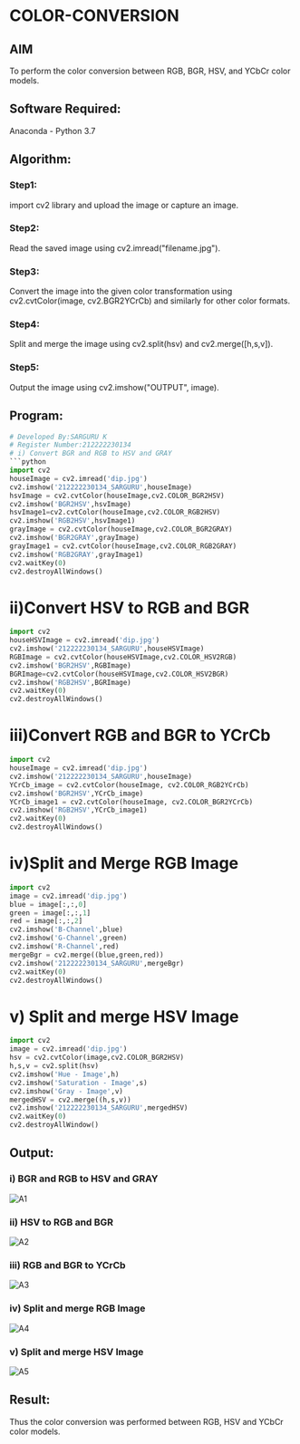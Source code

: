 # COLOR-CONVERSION
## AIM
To perform the color conversion between RGB, BGR, HSV, and YCbCr color models.

## Software Required:
Anaconda - Python 3.7
## Algorithm:
### Step1:
import cv2 library and upload the image or capture an image.
### Step2:
Read the saved image using cv2.imread("filename.jpg").
### Step3:
Convert the image into the given color transformation using cv2.cvtColor(image, cv2.BGR2YCrCb) and similarly for other color formats.
### Step4:
Split and merge the image using cv2.split(hsv) and cv2.merge([h,s,v]).
### Step5:
Output the image using cv2.imshow("OUTPUT", image).
## Program:
```python
# Developed By:SARGURU K
# Register Number:212222230134
# i) Convert BGR and RGB to HSV and GRAY
```python
import cv2
houseImage = cv2.imread('dip.jpg')
cv2.imshow('212222230134_SARGURU',houseImage)
hsvImage = cv2.cvtColor(houseImage,cv2.COLOR_BGR2HSV)
cv2.imshow('BGR2HSV',hsvImage)
hsvImage1=cv2.cvtColor(houseImage,cv2.COLOR_RGB2HSV)
cv2.imshow('RGB2HSV',hsvImage1)
grayImage = cv2.cvtColor(houseImage,cv2.COLOR_BGR2GRAY)
cv2.imshow('BGR2GRAY',grayImage)
grayImage1 = cv2.cvtColor(houseImage,cv2.COLOR_RGB2GRAY)
cv2.imshow('RGB2GRAY',grayImage1)
cv2.waitKey(0)
cv2.destroyAllWindows()
```
# ii)Convert HSV to RGB and BGR
```python
import cv2
houseHSVImage = cv2.imread('dip.jpg')
cv2.imshow('212222230134_SARGURU',houseHSVImage)
RGBImage = cv2.cvtColor(houseHSVImage,cv2.COLOR_HSV2RGB)
cv2.imshow('BGR2HSV',RGBImage)
BGRImage=cv2.cvtColor(houseHSVImage,cv2.COLOR_HSV2BGR)
cv2.imshow('RGB2HSV',BGRImage)
cv2.waitKey(0)
cv2.destroyAllWindows()
```
# iii)Convert RGB and BGR to YCrCb
```python
import cv2
houseImage = cv2.imread('dip.jpg')
cv2.imshow('212222230134_SARGURU',houseImage)
YCrCb_image = cv2.cvtColor(houseImage, cv2.COLOR_RGB2YCrCb)
cv2.imshow('BGR2HSV',YCrCb_image)
YCrCb_image1 = cv2.cvtColor(houseImage, cv2.COLOR_BGR2YCrCb)
cv2.imshow('RGB2HSV',YCrCb_image1)
cv2.waitKey(0)
cv2.destroyAllWindows()
```
# iv)Split and Merge RGB Image
```python
import cv2
image = cv2.imread('dip.jpg')
blue = image[:,:,0]
green = image[:,:,1]
red = image[:,:,2]
cv2.imshow('B-Channel',blue)
cv2.imshow('G-Channel',green)
cv2.imshow('R-Channel',red)
mergeBgr = cv2.merge((blue,green,red))
cv2.imshow('212222230134_SARGURU',mergeBgr)
cv2.waitKey(0)
cv2.destroyAllWindows()
```
# v) Split and merge HSV Image
```python
import cv2
image = cv2.imread('dip.jpg')
hsv = cv2.cvtColor(image,cv2.COLOR_BGR2HSV)
h,s,v = cv2.split(hsv)
cv2.imshow('Hue - Image',h)
cv2.imshow('Saturation - Image',s)
cv2.imshow('Gray - Image',v)
mergedHSV = cv2.merge((h,s,v))
cv2.imshow('212222230134_SARGURU',mergedHSV)
cv2.waitKey(0)
cv2.destroyAllWindow()
```
## Output:
### i) BGR and RGB to HSV and GRAY
![A1](https://github.com/Sargurukumaresan/COLOR-CONVERSION/assets/119559840/db1b6d40-476d-47fa-8233-c1cebdf132fa)

### ii) HSV to RGB and BGR
![A2](https://github.com/Sargurukumaresan/COLOR-CONVERSION/assets/119559840/822f9de0-428f-4e8f-8995-e964380b43da)


### iii) RGB and BGR to YCrCb
![A3](https://github.com/Sargurukumaresan/COLOR-CONVERSION/assets/119559840/df6838cc-ef19-493e-b672-e412f6c6c13c)


### iv) Split and merge RGB Image
![A4](https://github.com/Sargurukumaresan/COLOR-CONVERSION/assets/119559840/c815c23f-f982-42fa-9257-f4a66780b2c9)


### v) Split and merge HSV Image
![A5](https://github.com/Sargurukumaresan/COLOR-CONVERSION/assets/119559840/75278c98-de1f-4350-a804-976d34900f6e)


## Result:
Thus the color conversion was performed between RGB, HSV and YCbCr color models.

